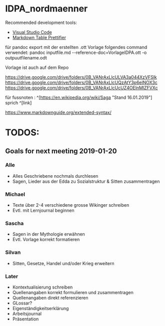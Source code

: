 # IDPA_nordmaenner
Recommended development tools:
- [Visual Studio Code](https://code.visualstudio.com/download)
- [Markdown Table Prettifier](https://marketplace.visualstudio.com/items?itemName=darkriszty.markdown-table-prettify)

für pandoc export mit der erstellten .ott Vorlage folgendes command verwendet:
pandoc inputfile.md  --reference-doc=VorlageIDPA.ott -o outpuutfilename.odt

Vorlage ist auch auf dem Repo

https://drive.google.com/drive/folders/0B_VANrAxLlcULVA3a044XzVFSlk
https://drive.google.com/drive/folders/0B_VANrAxLlcUQzAtY3p6elNOX3c
https://drive.google.com/drive/folders/0B_VANrAxLlcUcUZ4OElnMlZFVXc


für fussnoten :
^[https://en.wikipedia.org/wiki/Saga "Stand 16.01.2019"]
sprich ^[link]


https://www.markdownguide.org/extended-syntax/

# TODOS:
## Goals for next meeting 2019-01-20
### Alle
- Alles Geschriebene nochmals durchlesen
- Sagen, Lieder aus der Edda zu Sozialstruktur & Sitten zusammentragen

### Michael
- Texte über 2-4 verschiedene grosse Wikinger schreiben
- Evtl. mit Lernjournal beginnen

### Sascha
- Sagen in der Mythologie erwähnen
- Evtl. Vorlage korrekt formatieren

### Silvan
- Sitten, Gesetze, Handel und/oder Krieg erweitern

### Later
- Kontextualisierung schreiben
- Quellenangaben korrekt formulieren und zusammentragen
- Quellenangaben direkt referenzieren
- GLossar?
- Eigenständigkeitserklärung
- Arbeitsjournal
- Präsentation


